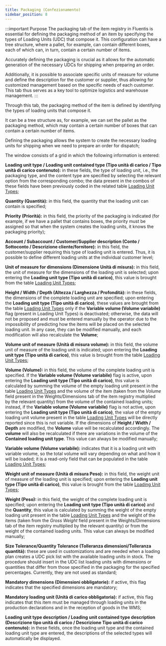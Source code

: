 ```yaml
---
title: Packaging (Confezionamento)
sidebar_position: 8
---
```


:::important Purpose
The packaging tab of the item registry in Fluentis is essential for defining the packaging method of an item by specifying the types of Loading Units (UDC) that compose it. This configuration can have a tree structure, where a pallet, for example, can contain different boxes, each of which can, in turn, contain a certain number of items.

Accurately defining the packaging is crucial as it allows for the automatic generation of the necessary UDCs for shipping when preparing an order.

Additionally, it is possible to associate specific units of measure for volume and define the description for the customer or supplier, thus allowing for customized management based on the specific needs of each customer. This tab thus serves as a key tool to optimize logistics and warehouse management.
:::

Through this tab, the packaging method of the item is defined by identifying the types of loading units that compose it.

It can be a tree structure as, for example, we can set the pallet as the packaging method, which may contain a certain number of boxes that can contain a certain number of items.

Defining the packaging allows the system to create the necessary loading units for shipping when we need to prepare an order for dispatch;

The window consists of a grid in which the following information is entered:

**Loading unit type / Loading unit contained type (Tipo unità di carico / Tipo unità di carico contenuto):** in these fields, the type of loading unit, i.e., the packaging type, and the content type are specified by selecting the relevant option from the corresponding combo; the data present in the combos of these fields have been previously coded in the related table [Loading Unit Types](/docs/configurations/tables/logistics/loading-unit-types);

**Quantity (Quantità):** in this field, the quantity that the loading unit can contain is specified;

**Priority (Priorità):** in this field, the priority of the packaging is indicated (for example, if we have a pallet that contains boxes, the priority must be assigned so that when the system creates the loading units, it knows the packaging priority);

**Account / Subaccount / Customer/Supplier description (Conto / Sottoconto / Descrizione cliente/fornitore):** in this field, the customer/supplier requiring this type of loading unit is entered. Thus, it is possible to define different loading units at the individual customer level;

**Unit of measure for dimensions (Dimensione Unità di misura):** in this field, the unit of measure for the dimensions of the loading unit is selected; upon entering the **Loading unit type (Tipo unità di carico)**, this value is brought from the table [Loading Unit Types](/docs/configurations/tables/logistics/loading-unit-types);

**Height / Width / Depth (Altezza / Larghezza / Profondità):** in these fields, the dimensions of the complete loading unit are specified; upon entering the **Loading unit type (Tipo unità di carico)**, these values are brought from the table [Loading Unit Types](/docs/configurations/tables/logistics/loading-unit-types) only if the **Variable volume (Volume variabile)** flag (present in Loading Unit Types) is deactivated; otherwise, the data will not be proposed and must be entered manually by the operator due to the impossibility of predicting how the items will be placed on the selected loading unit. In any case, they can be modified manually, and each modification will also recalculate the **Volume**;

**Volume unit of measure (Unità di misura volume):** in this field, the volume unit of measure of the loading unit is indicated; upon entering the **Loading unit type (Tipo unità di carico)**, this value is brought from the table [Loading Unit Types](/docs/configurations/tables/logistics/loading-unit-types);

**Volume (Volume):** in this field, the volume of the complete loading unit is specified. If the **Variable volume (Volume variabile)** flag is active, upon entering the **Loading unit type (Tipo unità di carico)**, this value is calculated by summing the volume of the empty loading unit present in the table [Loading Unit Types](/docs/configurations/tables/logistics/loading-unit-types) and the volume of the item (taken from the *Volume* field present in the Weights/Dimensions tab of the item registry multiplied by the relevant quantity) from the volume of the contained loading units; instead, if the **Variable volume (Volume variabile)** flag is not active, upon entering the **Loading unit type (Tipo unità di carico)**, the value of the empty loading unit volume present in the table [Loading Unit Types](/docs/configurations/tables/logistics/loading-unit-types) will be directly reported since this is not variable. If the dimensions of **Height / Width / Depth** are modified, the **Volume** value will be recalculated accordingly. The **volume** will also be recalculated if there are variations in the volume of the **Contained loading unit type**. This value can always be modified manually;

**Variable volume (Volume variabile):** indicates that it is a loading unit with variable volume, so the total volume will vary depending on what and how it will be loaded; it is a read-only field that can be populated in the table [Loading Unit Types](/docs/configurations/tables/logistics/loading-unit-types);

**Weight unit of measure (Unità di misura Peso):** in this field, the weight unit of measure of the loading unit is specified; upon entering the **Loading unit type (Tipo unità di carico)**, this value is brought from the table [Loading Unit Types](/docs/configurations/tables/logistics/loading-unit-types);     

**Weight (Peso):** in this field, the weight of the complete loading unit is specified; upon entering the **Loading unit type (Tipo unità di carico)** and the **Quantity**, this value is calculated by summing the weight of the empty loading unit present in the table [Loading Unit Types](/docs/configurations/tables/logistics/loading-unit-types) and the weight of the items (taken from the *Gross Weight* field present in the Weights/Dimensions tab of the item registry multiplied by the relevant quantity) or from the weight of the contained loading units. This value can always be modified manually;

**Size Tolerance/Quantity Tolerance (Tolleranza dimensioni/Tolleranza quantità):** these are used in customizations and are needed when a loading plan creates a UDC pick list with the available loading units in stock. The procedure should insert in the UDC list loading units with dimensions or quantities that differ from those specified in the packaging for the specified percentages. Currently, they are not used as standard;

**Mandatory dimensions (Dimensioni obbligatorie):** if active, this flag indicates that the specified dimensions are mandatory;

**Mandatory loading unit (Unità di carico obbligatoria):** if active, this flag indicates that this item must be managed through loading units in the production declarations and in the reception of goods in the WMS;

**Loading unit type description / Loading unit contained type description (Descrizione tipo unità di carico / Descrizione Tipo unità di carico contenuto):** in these fields, once the loading unit type and the contained loading unit type are entered, the descriptions of the selected types will automatically be displayed.